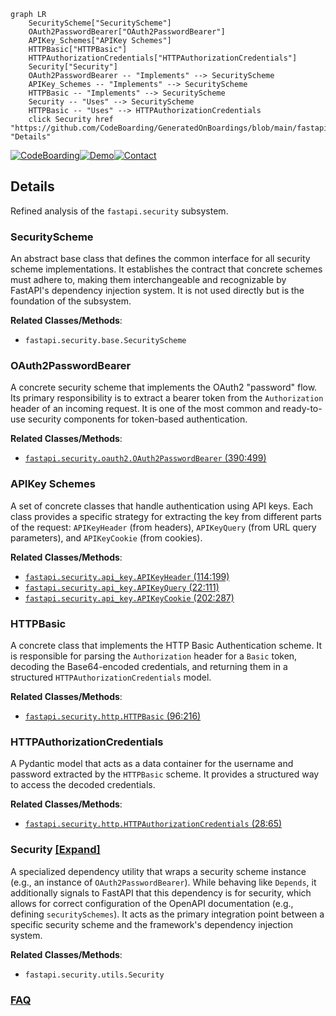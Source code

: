 ```mermaid
graph LR
    SecurityScheme["SecurityScheme"]
    OAuth2PasswordBearer["OAuth2PasswordBearer"]
    APIKey_Schemes["APIKey Schemes"]
    HTTPBasic["HTTPBasic"]
    HTTPAuthorizationCredentials["HTTPAuthorizationCredentials"]
    Security["Security"]
    OAuth2PasswordBearer -- "Implements" --> SecurityScheme
    APIKey_Schemes -- "Implements" --> SecurityScheme
    HTTPBasic -- "Implements" --> SecurityScheme
    Security -- "Uses" --> SecurityScheme
    HTTPBasic -- "Uses" --> HTTPAuthorizationCredentials
    click Security href "https://github.com/CodeBoarding/GeneratedOnBoardings/blob/main/fastapi/Security.md" "Details"
```

[![CodeBoarding](https://img.shields.io/badge/Generated%20by-CodeBoarding-9cf?style=flat-square)](https://github.com/CodeBoarding/GeneratedOnBoardings)[![Demo](https://img.shields.io/badge/Try%20our-Demo-blue?style=flat-square)](https://www.codeboarding.org/demo)[![Contact](https://img.shields.io/badge/Contact%20us%20-%20contact@codeboarding.org-lightgrey?style=flat-square)](mailto:contact@codeboarding.org)

## Details

Refined analysis of the `fastapi.security` subsystem.

### SecurityScheme
An abstract base class that defines the common interface for all security scheme implementations. It establishes the contract that concrete schemes must adhere to, making them interchangeable and recognizable by FastAPI's dependency injection system. It is not used directly but is the foundation of the subsystem.


**Related Classes/Methods**:

- `fastapi.security.base.SecurityScheme`


### OAuth2PasswordBearer
A concrete security scheme that implements the OAuth2 "password" flow. Its primary responsibility is to extract a bearer token from the `Authorization` header of an incoming request. It is one of the most common and ready-to-use security components for token-based authentication.


**Related Classes/Methods**:

- <a href="https://github.com/fastapi/fastapi/blob/master/fastapi/security/oauth2.py#L390-L499" target="_blank" rel="noopener noreferrer">`fastapi.security.oauth2.OAuth2PasswordBearer` (390:499)</a>


### APIKey Schemes
A set of concrete classes that handle authentication using API keys. Each class provides a specific strategy for extracting the key from different parts of the request: `APIKeyHeader` (from headers), `APIKeyQuery` (from URL query parameters), and `APIKeyCookie` (from cookies).


**Related Classes/Methods**:

- <a href="https://github.com/fastapi/fastapi/blob/master/fastapi/security/api_key.py#L114-L199" target="_blank" rel="noopener noreferrer">`fastapi.security.api_key.APIKeyHeader` (114:199)</a>
- <a href="https://github.com/fastapi/fastapi/blob/master/fastapi/security/api_key.py#L22-L111" target="_blank" rel="noopener noreferrer">`fastapi.security.api_key.APIKeyQuery` (22:111)</a>
- <a href="https://github.com/fastapi/fastapi/blob/master/fastapi/security/api_key.py#L202-L287" target="_blank" rel="noopener noreferrer">`fastapi.security.api_key.APIKeyCookie` (202:287)</a>


### HTTPBasic
A concrete class that implements the HTTP Basic Authentication scheme. It is responsible for parsing the `Authorization` header for a `Basic` token, decoding the Base64-encoded credentials, and returning them in a structured `HTTPAuthorizationCredentials` model.


**Related Classes/Methods**:

- <a href="https://github.com/fastapi/fastapi/blob/master/fastapi/security/http.py#L96-L216" target="_blank" rel="noopener noreferrer">`fastapi.security.http.HTTPBasic` (96:216)</a>


### HTTPAuthorizationCredentials
A Pydantic model that acts as a data container for the username and password extracted by the `HTTPBasic` scheme. It provides a structured way to access the decoded credentials.


**Related Classes/Methods**:

- <a href="https://github.com/fastapi/fastapi/blob/master/fastapi/security/http.py#L28-L65" target="_blank" rel="noopener noreferrer">`fastapi.security.http.HTTPAuthorizationCredentials` (28:65)</a>


### Security [[Expand]](./Security.md)
A specialized dependency utility that wraps a security scheme instance (e.g., an instance of `OAuth2PasswordBearer`). While behaving like `Depends`, it additionally signals to FastAPI that this dependency is for security, which allows for correct configuration of the OpenAPI documentation (e.g., defining `securitySchemes`). It acts as the primary integration point between a specific security scheme and the framework's dependency injection system.


**Related Classes/Methods**:

- `fastapi.security.utils.Security`




### [FAQ](https://github.com/CodeBoarding/GeneratedOnBoardings/tree/main?tab=readme-ov-file#faq)